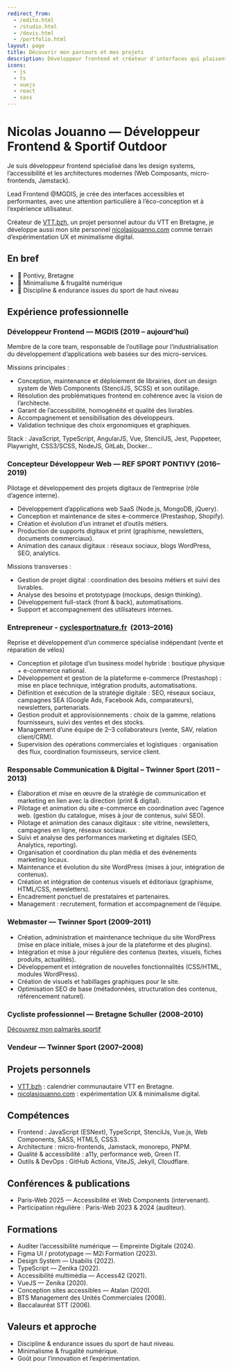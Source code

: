 ```yaml
---
redirect_from:
  - /edito.html
  - /studio.html
  - /devis.html
  - /portfolio.html
layout: page
title: Découvrir mon parcours et mes projets
description: Développeur frontend et créateur d'interfaces qui plaisent a vos utilisateurs.
icons:
  - js
  - ts
  - vuejs
  - react
  - sass
---
```


# Nicolas Jouanno — Développeur Frontend & Sportif Outdoor

Je suis développeur frontend spécialisé dans les design systems, l’accessibilité et les architectures modernes (Web Composants, micro-frontends, Jamstack).

Lead Frontend @MGDIS, je crée des interfaces accessibles et performantes, avec une attention particulière à l’éco-conception et à l’expérience utilisateur.

Créateur de [VTT.bzh](https://vtt.bzh/), un projet personnel autour du VTT en Bretagne, je développe aussi mon site personnel [nicolasjouanno.com](https://nicolasjouanno.com/) comme terrain d’expérimentation UX et minimalisme digital.

## En bref

- 📍 Pontivy, Bretagne
- 🌱 Minimalisme & frugalité numérique
- 🚴 Discipline & endurance issues du sport de haut niveau

## Expérience professionnelle

### Développeur Frontend — MGDIS (2019 – aujourd’hui)

Membre de la core team, responsable de l’outillage pour l’industrialisation du développement d’applications web basées sur des micro-services.

Missions principales :

- Conception, maintenance et déploiement de librairies, dont un design system de Web Components (StencilJS, SCSS) et son outillage.
- Résolution des problématiques frontend en cohérence avec la vision de l’architecte.
- Garant de l’accessibilité, homogénéité et qualité des livrables.
- Accompagnement et sensibilisation des développeurs.
- Validation technique des choix ergonomiques et graphiques.

Stack : JavaScript, TypeScript, AngularJS, Vue, StencilJS, Jest, Puppeteer, Playwright, CSS3/SCSS, NodeJS, GitLab, Docker…

### Concepteur Développeur Web — REF SPORT PONTIVY (2016–2019)

Pilotage et développement des projets digitaux de l’entreprise (rôle d’agence interne).

- Développement d’applications web SaaS (Node.js, MongoDB, jQuery).
- Conception et maintenance de sites e-commerce (Prestashop, Shopify).
- Création et évolution d’un intranet et d’outils métiers.
- Production de supports digitaux et print (graphisme, newsletters, documents commerciaux).
- Animation des canaux digitaux : réseaux sociaux, blogs WordPress, SEO, analytics.

Missions transverses :

- Gestion de projet digital : coordination des besoins métiers et suivi des livrables.
- Analyse des besoins et prototypage (mockups, design thinking).
- Développement full-stack (front & back), automatisations.
- Support et accompagnement des utilisateurs internes.

### Entrepreneur - [cyclesportnature.fr](http://cyclesportnature.fr/)  (2013–2016)

Reprise et développement d’un commerce spécialisé indépendant (vente et réparation de vélos)

- Conception et pilotage d’un business model hybride : boutique physique + e-commerce national.
- Développement et gestion de la plateforme e-commerce (Prestashop) : mise en place technique, intégration produits, automatisations.
- Définition et exécution de la stratégie digitale : SEO, réseaux sociaux, campagnes SEA (Google Ads, Facebook Ads, comparateurs), newsletters, partenariats.
- Gestion produit et approvisionnements : choix de la gamme, relations fournisseurs, suivi des ventes et des stocks.
- Management d’une équipe de 2–3 collaborateurs (vente, SAV, relation client/CRM).
- Supervision des opérations commerciales et logistiques : organisation des flux, coordination fournisseurs, service client.

### Responsable Communication & Digital – Twinner Sport (2011 – 2013)

- Élaboration et mise en œuvre de la stratégie de communication et marketing en lien avec la direction (print & digital).
- Pilotage et animation du site e-commerce en coordination avec l’agence web. (gestion du catalogue, mises à jour de contenus, suivi SEO).
- Pilotage et animation des canaux digitaux : site vitrine, newsletters, campagnes en ligne, réseaux sociaux.
- Suivi et analyse des performances marketing et digitales (SEO, Analytics, reporting).
- Organisation et coordination du plan média et des événements marketing locaux.
- Maintenance et évolution du site WordPress (mises à jour, intégration de contenus).
- Création et intégration de contenus visuels et éditoriaux (graphisme, HTML/CSS, newsletters).
- Encadrement ponctuel de prestataires et partenaires.
- Management : recrutement, formation et accompagnement de l’équipe.

### Webmaster — Twinner Sport (2009–2011)

- Création, administration et maintenance technique du site WordPress (mise en place initiale, mises à jour de la plateforme et des plugins).
- Intégration et mise à jour régulière des contenus (textes, visuels, fiches produits, actualités).
- Développement et intégration de nouvelles fonctionnalités (CSS/HTML, modules WordPress).
- Création de visuels et habillages graphiques pour le site.
- Optimisation SEO de base (métadonnées, structuration des contenus, référencement naturel).

### Cycliste professionnel — Bretagne Schuller (2008–2010)

[Découvrez mon palmarès sportif](/results.html)
### Vendeur — Twinner Sport (2007–2008)

## Projets personnels

- [VTT.bzh](https://vtt.bzh/) : calendrier communautaire VTT en Bretagne.
- [nicolasjouanno.com](https://nicolasjouanno.com/) : expérimentation UX & minimalisme digital.

## Compétences

- Frontend : JavaScript (ESNext), TypeScript, StencilJs, Vue.js, Web Components, SASS, HTML5, CSS3.
- Architecture : micro-frontends, Jamstack, monorepo, PNPM.
- Qualité & accessibilité : a11y, performance web, Green IT.
- Outils & DevOps : GitHub Actions, ViteJS, Jekyll, Cloudflare.

## Conférences & publications

- Paris-Web 2025 — Accessibilité et Web Components (intervenant).
- Participation régulière : Paris-Web 2023 & 2024 (auditeur).

## Formations

- Auditer l’accessibilité numérique — Empreinte Digitale (2024).
- Figma UI / prototypage — M2i Formation (2023).
- Design System — Usabilis (2022).
- TypeScript — Zenika (2022).
- Accessibilité multimédia — Access42 (2021).
- VueJS — Zenika (2020).
- Conception sites accessibles — Atalan (2020).
- BTS Management des Unités Commerciales (2008).
- Baccalauréat STT (2006).

## Valeurs et approche

- Discipline & endurance issues du sport de haut niveau.
- Minimalisme & frugalité numérique.
- Goût pour l’innovation et l’expérimentation.
